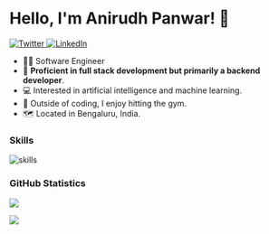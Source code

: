 # Hello, I'm Anirudh Panwar! 👋

<p dir="auto">
  <a href="https://x.com/anirudh_panwar_" rel="nofollow">
    <img src="https://camo.githubusercontent.com/d3dfaf9c855480be3a93dfe1863b16b6d20dd216fc967fc1ecceca055fb093f0/68747470733a2f2f696d672e736869656c64732e696f2f62616467652f547769747465722d2532333144413146322e7376673f267374796c653d666c61742d737175617265266c6f676f3d74776974746572266c6f676f436f6c6f723d7768697465" alt="Twitter" data-canonical-src="https://img.shields.io/badge/Twitter-%231DA1F2.svg?&amp;style=flat-square&amp;logo=twitter&amp;logoColor=white" style="max-width: 100%;">
  </a> 
  <a href="https://www.linkedin.com/in/anirudh-panwar/" rel="nofollow">
    <img src="https://camo.githubusercontent.com/078a190291061c96a40d8ed74889f00e0aeec21a17d9a726038588a3248b24f2/68747470733a2f2f696d672e736869656c64732e696f2f62616467652f4c696e6b6564496e2d2532333030373742352e7376673f267374796c653d666c61742d737175617265266c6f676f3d6c696e6b6564696e266c6f676f436f6c6f723d7768697465" alt="LinkedIn" data-canonical-src="https://img.shields.io/badge/LinkedIn-%230077B5.svg?&amp;style=flat-square&amp;logo=linkedin&amp;logoColor=white" style="max-width: 100%;">
  </a>
</p>

<ul dir="auto">
<li>👨‍💼 Software Engineer</li>
<li>📄 <strong>Proficient in full stack development but primarily a backend developer</strong>.</li>
<li>💻 Interested in artificial intelligence and machine learning.</li>
<li>💪 Outside of coding, I enjoy hitting the gym.</li>
<li>🗺️ Located in Bengaluru, India.</li>
</ul>

### Skills
<img src="https://camo.githubusercontent.com/3d34f37e09d6ee0cd8b54d1c71f444dd0ff94471bdd325fb526e1867629e4345/68747470733a2f2f736b696c6c69636f6e732e6465762f69636f6e733f693d6e6f64656a732c6a732c74732c70792c6e6573746a732c6d6f6e676f64622c706f7374677265732c646f636b65722c626173682c6c696e75782c6177732c6769746c6162267468656d653d6c69676874" alt="skills" data-canonical-src="https://skillicons.dev/icons?i=nodejs,js,ts,py,nestjs,mongodb,postgres,docker,bash,linux,aws,kubernetes&amp;theme=light" style="max-width: 100%;">


### GitHub Statistics
<p align="start">
  <a href="https://github.com/anipnwr7777">
    <img src="https://github-readme-streak-stats.herokuapp.com/?user=anipnwr7777&theme=onedark&show_icons=true" />
  </a>
</p>


<p align="start">
  <a href="https://github.com/anipnwr7777">
    <img src="https://github-readme-stats.vercel.app/api/top-langs/?username=anipnwr7777&layout=compact&theme=onedark&show_icons=true" />
  </a>
</p>

